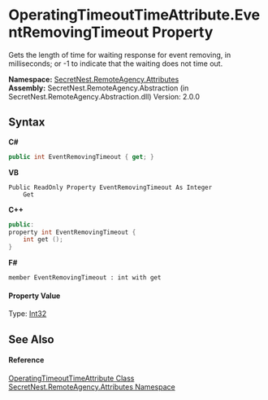# OperatingTimeoutTimeAttribute.EventRemovingTimeout Property 
 

Gets the length of time for waiting response for event removing, in milliseconds; or -1 to indicate that the waiting does not time out.

**Namespace:**&nbsp;<a href="N_SecretNest_RemoteAgency_Attributes">SecretNest.RemoteAgency.Attributes</a><br />**Assembly:**&nbsp;SecretNest.RemoteAgency.Abstraction (in SecretNest.RemoteAgency.Abstraction.dll) Version: 2.0.0

## Syntax

**C#**<br />
``` C#
public int EventRemovingTimeout { get; }
```

**VB**<br />
``` VB
Public ReadOnly Property EventRemovingTimeout As Integer
	Get
```

**C++**<br />
``` C++
public:
property int EventRemovingTimeout {
	int get ();
}
```

**F#**<br />
``` F#
member EventRemovingTimeout : int with get

```


#### Property Value
Type: <a href="https://docs.microsoft.com/dotnet/api/system.int32" target="_blank">Int32</a>

## See Also


#### Reference
<a href="T_SecretNest_RemoteAgency_Attributes_OperatingTimeoutTimeAttribute">OperatingTimeoutTimeAttribute Class</a><br /><a href="N_SecretNest_RemoteAgency_Attributes">SecretNest.RemoteAgency.Attributes Namespace</a><br />